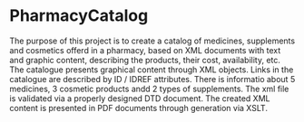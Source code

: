 # PharmacyCatalog
The purpose of this project is to create a catalog of medicines, supplements and cosmetics offerd in a pharmacy, based on XML documents with text and graphic content, describing the products, their cost, availability, etc. The catalogue presents graphical content through XML objects. Links in the catalogue are described by ID / IDREF attributes. There is informatio about 5 medicines, 3 cosmetic products andd 2 types of supplements. The xml file is validated via a properly designed DTD document. The created XML content is presented in PDF documents through generation via XSLT.
